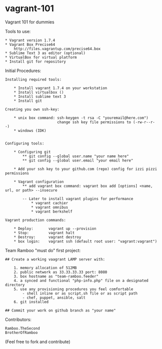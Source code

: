 # vagrant-101
Vagrant 101 for dummies

Tools to use:

	* Vagrant version 1.7.4
	* Vagrant Box Precise64
	 	http://files.vagrantup.com/precise64.box
	* Sublime Text 3 as editor (optional)
	* VirtualBox for virtual platform
	* Install git for repository 

Initial Procedures:

	Installing required tools:

		* Install vagrant 1.7.4 on your workstation 
		* Install virtualbox ()
		* Install sublime text 3
		* Install git

	Creating you own ssh-key:

		* unix box command: ssh-keygen -t rsa -C "youremail@here.com")
							change ssh key file permissions to (-rw-r--r--)
		* windows (IDK)


	Configuring tools:

		* Configuring git
			** git config --global user.name "your name here"
			** git config --global user.email "your email here"
		
		* Add your ssh key to your github.com (repo) config for izzi pizzi permissions
		
		* Vagrant configuration
			** add vagrant box command: vagrant box add [options] <name, url, or path> --insecure
			
			-- Later to install vagrant plugins for performance 
				* vagrant cachier
				* vagrant omnibus
				* vagrant berkshelf

	Vagrant production commands:

		* Deploy: 		vagrant up --provision
		* Stop:	  		vagrant halt
		* Destroy:		vagrant destroy
		* box login: 	vagrant ssh (default root user: "vagrant:vagrant")


Team Ramboo "must do" first project:

	## Create a working vaagrant LAMP server with:
		
		1. memory allocation of 512MB 
		2. public network as 33.33.33.33 port: 8080
		3. box hostname as "team-ramboo.feeder"
		4. a synced and functional "php-info.php" file on a designated directory
		5. use any provisioning procedures you feel comfortable
			- shell inline or as script.sh file or as script path
			- chef, puppet, ansible, salt
		6. git installed

	## Commit your work on github branch as "your name"
 

Contributors: 

	Ramboo.TheSecond
	BrotherOfRamboo


(Feel free to fork and contribute)